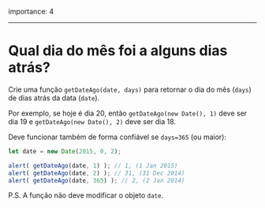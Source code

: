 importance: 4

---

# Qual dia do mês foi a alguns dias atrás?

Crie uma função `getDateAgo(date, days)` para retornar o dia do mês (`days`) de dias atrás da data (`date`). 

Por exemplo, se hoje é dia 20, então `getDateAgo(new Date(), 1)` deve ser dia 19 e `getDateAgo(new Date(), 2)` deve ser dia 18. 

Deve funcionar também de forma confiável se `days=365` (ou maior):

```js
let date = new Date(2015, 0, 2);

alert( getDateAgo(date, 1) ); // 1, (1 Jan 2015)
alert( getDateAgo(date, 2) ); // 31, (31 Dec 2014)
alert( getDateAgo(date, 365) ); // 2, (2 Jan 2014)
```

P.S. A função não deve modificar o objeto `date`.
